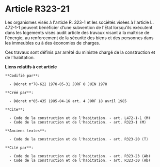 # Article R323-21

Les organismes visés à l'article R. 323-1 et les sociétés visées à l'article L. 472-1-1 peuvent bénéficier d'une subvention
de l'Etat lorsqu'ils exécutent dans les logements visés audit article des travaux visant à la maîtrise de l'énergie, au
renforcement de la sécurité des biens et des personnes dans les immeubles ou à des économies de charges.

Ces travaux sont définis par arrêté du ministre chargé de la construction et de l'habitation.

**Liens relatifs à cet article**

	**Codifié par**:

	  - Décret n°78-622 1978-05-31 JORF 8 JUIN 1978

	**Créé par**:

	  - Décret n°85-435 1985-04-16 art. 4 JORF 18 avril 1985

	**Cite**:

	  - Code de la construction et de l'habitation. - art. L472-1-1 (M)
	  - Code de la construction et de l'habitation. - art. R323-1 (M)

	**Anciens textes**:

	  - Code de la construction et de l'habitation. - art. R323-20 (T)

	**Cité par**:

	  - Code de la construction et de l'habitation. - art. R323-23 (Ab)
	  - Code de la construction et de l'habitation. - art. R323-30 (Ab)
